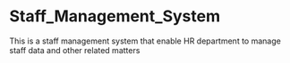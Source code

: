 # Staff_Management_System
 This is a staff management system that enable HR department to manage staff data and other related matters
